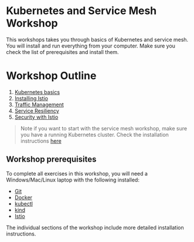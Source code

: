 # Kubernetes and Service Mesh Workshop

This workshops takes you through basics of Kubernetes and service mesh. You will install and run everything from your computer. Make sure you check the list of prerequisites and install them.

# Workshop Outline

1. [Kubernetes basics](./kubernetes/README.md)
1. [Installing Istio](./istio/README.md)
1. [Traffic Management](./istio/traffic/README.md)
1. [Service Resiliency](./istio/resiliency/README.md)
1. [Security with Istio](./istio/security/README.md)

>Note if you want to start with the service mesh workshop, make sure you have a running Kubernetes cluster. Check the installation instructions [here](./kubernetes/README.md#installation)

## Workshop prerequisites

To complete all exercises in this workshop, you will need a Windows/Mac/Linux laptop with the following installed:

- [Git](https://git-scm.com/book/en/v2/Getting-Started-Installing-Git)
- [Docker](https://docs.docker.com/docker-for-mac/install/)
- [kubectl](https://kubernetes.io/docs/tasks/tools/install-kubectl/)
- [kind](https://kind.sigs.k8s.io/docs/user/quick-start/)
- [Istio](https://istio.io)

The individual sections of the workshop include more detailed installation instructions. 

